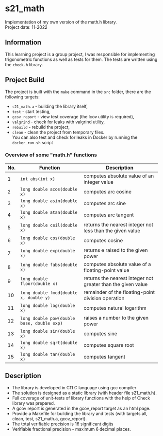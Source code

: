 # s21_math  

Implementation of my own version of the math.h library.  
Project date: 11-2022

## Information

This learning project is a group project, I was responsible for implementing trigonometric functions as well as tests for them. The tests are written using the `check.h` library.

## Project Build

The project is built with the `make` command in the `src` folder, there are the following targets:  
- `s21_math.a` - building the library itself,  
- `test` - start testing,  
- `gcov_report` - view test coverage (the lcov utility is required),  
- `valgrind` - check for leaks with valgrind utility,  
- `rebuild` - rebuild the project,  
- `clean` - clean the project from temporary files.  
You can also test and check for leaks in Docker by running the `docker_run.sh` script  

### Overview of some "math.h" functions

| No. | Function | Description |
| --- | -------- | ----------- |
| 1 | `int abs(int x)` | computes absolute value of an integer value |
| 2 | `long double acos(double x)` | computes arc cosine |
| 3 | `long double asin(double x)` | computes arc sine |
| 4 | `long double atan(double x)` | computes arc tangent |
| 5 | `long double ceil(double x)` | returns the nearest integer not less than the given value |
| 6 | `long double cos(double x)` | computes cosine |
| 7 | `long double exp(double x)` | returns e raised to the given power |
| 8 | `long double fabs(double x)` | computes absolute value of a floating-point value |
| 9 | `long double floor(double x)` | returns the nearest integer not greater than the given value |
| 10 | `long double fmod(double x, double y)` | remainder of the floating-point division operation |
| 11 | `long double log(double x)` | computes natural logarithm |
| 12 | `long double pow(double base, double exp)` | raises a number to the given power |
| 13 | `long double sin(double x)` | computes sine |
| 14 | `long double sqrt(double x)` | computes square root |
| 15 | `long double tan(double x)` | computes tangent |  

## Description

- The library is developed in C11 C language using gcc compiler 
- The solution is designed as a static library (with header file s21_math.h).
- Full coverage of unit-tests of library functions with the help of Check library was prepared.
- A gcov report is generated in the gcov_report target as an html page. 
- Provide a Makefile for building the library and tests (with targets all, clean, test, s21_math.a, gcov_report).  
- The total verifiable precision is 16 significant digits
- Verifiable fractional precision - maximum 6 decimal places.
